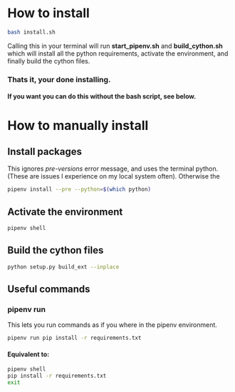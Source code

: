 # How to install
```sh
bash install.sh
```
Calling this in your terminal will run **start_pipenv.sh** and **build_cython.sh** which will install all the python requirements, activate the environment, and finally build the cython files.

### Thats it, your done installing.
#### If you want you can do this without the bash script, see below.

# How to manually install
## Install packages
This ignores *pre-versions* error message, and uses the terminal python. (These are issues I experience on my local system often). Otherwise the 
```sh
pipenv install --pre --python=$(which python)
```
## Activate the environment
```sh
pipenv shell
```
## Build the cython files
```sh
python setup.py build_ext --inplace
```
## Useful commands
### pipenv run
This lets you run commands as if you where in the pipenv environment.
```sh
pipenv run pip install -r requirements.txt 
```
#### Equivalent to:
```sh
pipenv shell
pip install -r requirements.txt
exit
```